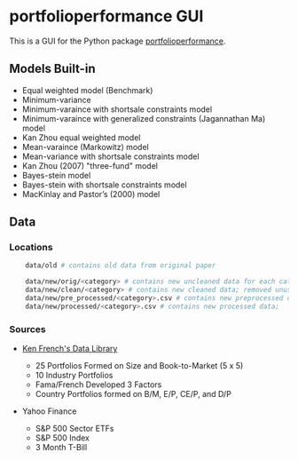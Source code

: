 # portfolioperformance GUI

This is a GUI for the Python package [portfolioperformance](https://pypi.org/project/portfolioperformance/).

## Models Built-in

* Equal weighted model (Benchmark)
* Minimum-variance
* Minimum-varaince with shortsale constraints model
* Minimum-varaince with generalized constraints (Jagannathan Ma) model
* Kan Zhou equal weighted model
* Mean-varaince (Markowitz) model
* Mean-variance with shortsale constraints model
* Kan Zhou (2007) "three-fund" model
* Bayes-stein model
* Bayes-stein with shortsale constraints model
* MacKinlay and Pastor’s (2000) model 

## Data

### Locations

``` bash
    data/old # contains old data from original paper

    data/new/orig/<category> # contains new uncleaned data for each category/sector
    data/new/clean/<category> # contains new cleaned data; removed unused columns (Only for SPSectors)
    data/new/pre_processed/<category>.csv # contains new preprocessed data; combined all .csv files in clean/<category>
    data/new/processed/<category>.csv # contains new processed data; 
```

### Sources

* [Ken French's Data Library](http://mba.tuck.dartmouth.edu/pages/faculty/ken.french/data_library.html)
    * 25 Portfolios Formed on Size and Book-to-Market (5 x 5)
    * 10 Industry Portfolios
    * Fama/French Developed 3 Factors
    * Country Portfolios formed on B/M, E/P, CE/P, and D/P

* Yahoo Finance
    * S&P 500 Sector ETFs
    * S&P 500 Index
    * 3 Month T-Bill
